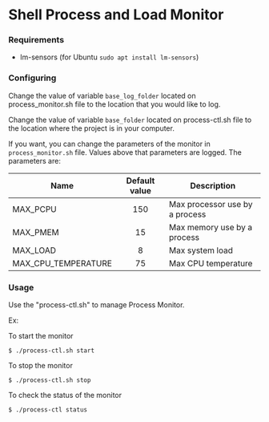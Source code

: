 # Shell Process and Load Monitor

### Requirements
- lm-sensors (for Ubuntu `sudo apt install lm-sensors`)

### Configuring

Change the value of variable `base_log_folder` located on process_monitor.sh file to the location that you would like to log.

Change the value of variable `base_folder` located on process-ctl.sh file to the location where the project is in your computer.

If you want, you can change the parameters of the monitor in `process_monitor.sh` file. Values above that parameters are logged. The parameters are:

| Name                | Default value | Description                    |
|---------------------|:-------------:|--------------------------------|
| MAX_PCPU            | 150           | Max processor use by a process |
| MAX_PMEM            | 15            | Max memory use by a process    |
| MAX_LOAD            | 8             | Max system load                |
| MAX_CPU_TEMPERATURE | 75            | Max CPU temperature            |

### Usage

Use the "process-ctl.sh" to manage Process Monitor.

Ex:

To start the monitor  

    $ ./process-ctl.sh start  

To stop the monitor  

    $ ./process-ctl.sh stop  

To check the status of the monitor  

    $ ./process-ctl status  


